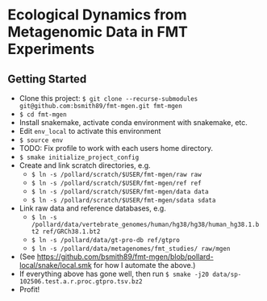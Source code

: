 # Ecological Dynamics from Metagenomic Data in FMT Experiments

## Getting Started

- Clone this project: `$ git clone --recurse-submodules git@github.com:bsmith89/fmt-mgen.git fmt-mgen`
- `$ cd fmt-mgen`
- Install snakemake, activate conda environment with snakemake, etc.
- Edit `env_local` to activate this environment
- `$ source env`
- TODO: Fix profile to work with each users home directory.
- `$ smake initialize_project_config`
- Create and link scratch directories, e.g.
    - `$ ln -s /pollard/scratch/$USER/fmt-mgen/raw raw`
    - `$ ln -s /pollard/scratch/$USER/fmt-mgen/ref ref`
    - `$ ln -s /pollard/scratch/$USER/fmt-mgen/data data`
    - `$ ln -s /pollard/scratch/$USER/fmt-mgen/sdata sdata`
- Link raw data and reference databases, e.g.
    - `$ ln -s /pollard/data/vertebrate_genomes/human/hg38/hg38/human_hg38.1.bt2 ref/GRCh38.1.bt2`
    - `$ ln -s /pollard/data/gt-pro-db ref/gtpro`
    - `$ ln -s /pollard/data/metagenomes/fmt_studies/ raw/mgen`
- (See <https://github.com/bsmith89/fmt-mgen/blob/pollard-local/snake/local.smk> for how I automate the above.)
- If everything above has gone well, then run `$ smake -j20 data/sp-102506.test.a.r.proc.gtpro.tsv.bz2`
- Profit!
